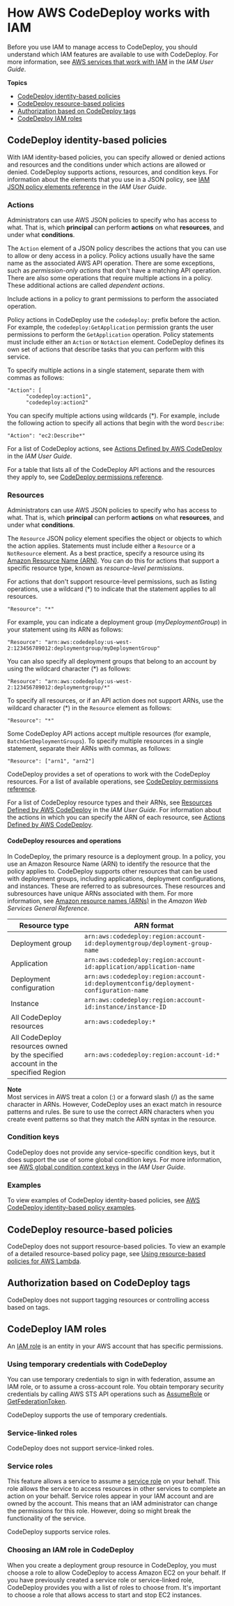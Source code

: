 # How AWS CodeDeploy works with IAM<a name="security_iam_service-with-iam"></a>

Before you use IAM to manage access to CodeDeploy, you should understand which IAM features are available to use with CodeDeploy\. For more information, see [AWS services that work with IAM](https://docs.aws.amazon.com/IAM/latest/UserGuide/reference_aws-services-that-work-with-iam.html) in the *IAM User Guide*\.

**Topics**
+ [CodeDeploy identity\-based policies](#security_iam_service-with-iam-id-based-policies)
+ [CodeDeploy resource\-based policies](#security_iam_service-with-iam-resource-based-policies)
+ [Authorization based on CodeDeploy tags](#security_iam_service-with-iam-tags)
+ [CodeDeploy IAM roles](#security_iam_service-with-iam-roles)

## CodeDeploy identity\-based policies<a name="security_iam_service-with-iam-id-based-policies"></a>

With IAM identity\-based policies, you can specify allowed or denied actions and resources and the conditions under which actions are allowed or denied\. CodeDeploy supports actions, resources, and condition keys\. For information about the elements that you use in a JSON policy, see [IAM JSON policy elements reference](https://docs.aws.amazon.com/IAM/latest/UserGuide/reference_policies_elements.html) in the *IAM User Guide*\.

### Actions<a name="security_iam_service-with-iam-id-based-policies-actions"></a>

Administrators can use AWS JSON policies to specify who has access to what\. That is, which **principal** can perform **actions** on what **resources**, and under what **conditions**\.

The `Action` element of a JSON policy describes the actions that you can use to allow or deny access in a policy\. Policy actions usually have the same name as the associated AWS API operation\. There are some exceptions, such as *permission\-only actions* that don't have a matching API operation\. There are also some operations that require multiple actions in a policy\. These additional actions are called *dependent actions*\.

Include actions in a policy to grant permissions to perform the associated operation\.

Policy actions in CodeDeploy use the `codedeploy:` prefix before the action\. For example, the `codedeploy:GetApplication` permission grants the user permissions to perform the `GetApplication` operation\. Policy statements must include either an `Action` or `NotAction` element\. CodeDeploy defines its own set of actions that describe tasks that you can perform with this service\.

To specify multiple actions in a single statement, separate them with commas as follows:

```
"Action": [
      "codedeploy:action1",
      "codedeploy:action2"
```

You can specify multiple actions using wildcards \(\*\)\. For example, include the following action to specify all actions that begin with the word `Describe`:

```
"Action": "ec2:Describe*"
```



For a list of CodeDeploy actions, see [Actions Defined by AWS CodeDeploy](https://docs.aws.amazon.com/IAM/latest/UserGuide/list_awscodedeploy.html#awscodedeploy-actions-as-permissions) in the *IAM User Guide*\.

For a table that lists all of the CodeDeploy API actions and the resources they apply to, see [CodeDeploy permissions reference](auth-and-access-control-permissions-reference.md)\.

### Resources<a name="security_iam_service-with-iam-id-based-policies-resources"></a>

Administrators can use AWS JSON policies to specify who has access to what\. That is, which **principal** can perform **actions** on what **resources**, and under what **conditions**\.

The `Resource` JSON policy element specifies the object or objects to which the action applies\. Statements must include either a `Resource` or a `NotResource` element\. As a best practice, specify a resource using its [Amazon Resource Name \(ARN\)](https://docs.aws.amazon.com/general/latest/gr/aws-arns-and-namespaces.html)\. You can do this for actions that support a specific resource type, known as *resource\-level permissions*\.

For actions that don't support resource\-level permissions, such as listing operations, use a wildcard \(\*\) to indicate that the statement applies to all resources\.

```
"Resource": "*"
```



For example, you can indicate a deployment group \(*myDeploymentGroup*\) in your statement using its ARN as follows:

```
"Resource": "arn:aws:codedeploy:us-west-2:123456789012:deploymentgroup/myDeploymentGroup"
```

You can also specify all deployment groups that belong to an account by using the wildcard character \(\*\) as follows:

```
"Resource": "arn:aws:codedeploy:us-west-2:123456789012:deploymentgroup/*"
```

To specify all resources, or if an API action does not support ARNs, use the wildcard character \(\*\) in the `Resource` element as follows:

```
"Resource": "*"
```

Some CodeDeploy API actions accept multiple resources \(for example, `BatchGetDeploymentGroups`\)\. To specify multiple resources in a single statement, separate their ARNs with commas, as follows:

```
"Resource": ["arn1", "arn2"]
```

CodeDeploy provides a set of operations to work with the CodeDeploy resources\. For a list of available operations, see [CodeDeploy permissions reference](auth-and-access-control-permissions-reference.md)\.

For a list of CodeDeploy resource types and their ARNs, see [Resources Defined by AWS CodeDeploy](https://docs.aws.amazon.com/IAM/latest/UserGuide/list_awscodedeploy.html) in the *IAM User Guide*\. For information about the actions in which you can specify the ARN of each resource, see [Actions Defined by AWS CodeDeploy](https://docs.aws.amazon.com/IAM/latest/UserGuide/list_awscodedeploy.html#awscodedeploy-actions-as-permissions)\.

#### CodeDeploy resources and operations<a name="arn-formats"></a>

In CodeDeploy, the primary resource is a deployment group\. In a policy, you use an Amazon Resource Name \(ARN\) to identify the resource that the policy applies to\. CodeDeploy supports other resources that can be used with deployment groups, including applications, deployment configurations, and instances\. These are referred to as subresources\. These resources and subresources have unique ARNs associated with them\. For more information, see [Amazon resource names \(ARNs\)](https://docs.aws.amazon.com/general/latest/gr/aws-arns-and-namespaces.html) in the *Amazon Web Services General Reference*\.


| Resource type | ARN format | 
| --- | --- | 
| Deployment group |  `arn:aws:codedeploy:region:account-id:deploymentgroup/deployment-group-name`  | 
| Application |  `arn:aws:codedeploy:region:account-id:application/application-name`  | 
| Deployment configuration |  `arn:aws:codedeploy:region:account-id:deploymentconfig/deployment-configuration-name`   | 
| Instance |  `arn:aws:codedeploy:region:account-id:instance/instance-ID`  | 
|  All CodeDeploy resources  |  `arn:aws:codedeploy:*`  | 
|  All CodeDeploy resources owned by the specified account in the specified Region  |  `arn:aws:codedeploy:region:account-id:*`  | 

**Note**  
Most services in AWS treat a colon \(:\) or a forward slash \(/\) as the same character in ARNs\. However, CodeDeploy uses an exact match in resource patterns and rules\. Be sure to use the correct ARN characters when you create event patterns so that they match the ARN syntax in the resource\.

### Condition keys<a name="security_iam_service-with-iam-id-based-policies-conditionkeys"></a>

CodeDeploy does not provide any service\-specific condition keys, but it does support the use of some global condition keys\. For more information, see [AWS global condition context keys](https://docs.aws.amazon.com/IAM/latest/UserGuide/reference_policies_condition-keys.html) in the *IAM User Guide*\.



### Examples<a name="security_iam_service-with-iam-id-based-policies-examples"></a>



To view examples of CodeDeploy identity\-based policies, see [AWS CodeDeploy identity\-based policy examples](security_iam_id-based-policy-examples.md)\.

## CodeDeploy resource\-based policies<a name="security_iam_service-with-iam-resource-based-policies"></a>

CodeDeploy does not support resource\-based policies\. To view an example of a detailed resource\-based policy page, see [Using resource\-based policies for AWS Lambda](https://docs.aws.amazon.com/lambda/latest/dg/access-control-resource-based.html)\.

## Authorization based on CodeDeploy tags<a name="security_iam_service-with-iam-tags"></a>

CodeDeploy does not support tagging resources or controlling access based on tags\.

## CodeDeploy IAM roles<a name="security_iam_service-with-iam-roles"></a>

An [IAM role](https://docs.aws.amazon.com/IAM/latest/UserGuide/id_roles.html) is an entity in your AWS account that has specific permissions\.

### Using temporary credentials with CodeDeploy<a name="security_iam_service-with-iam-roles-tempcreds"></a>

You can use temporary credentials to sign in with federation, assume an IAM role, or to assume a cross\-account role\. You obtain temporary security credentials by calling AWS STS API operations such as [AssumeRole](https://docs.aws.amazon.com/STS/latest/APIReference/API_AssumeRole.html) or [GetFederationToken](https://docs.aws.amazon.com/STS/latest/APIReference/API_GetFederationToken.html)\. 

CodeDeploy supports the use of temporary credentials\. 

### Service\-linked roles<a name="security_iam_service-with-iam-roles-service-linked"></a>

CodeDeploy does not support service\-linked roles\.

### Service roles<a name="security_iam_service-with-iam-roles-service"></a>

This feature allows a service to assume a [service role](https://docs.aws.amazon.com/IAM/latest/UserGuide/id_roles_terms-and-concepts.html#iam-term-service-role) on your behalf\. This role allows the service to access resources in other services to complete an action on your behalf\. Service roles appear in your IAM account and are owned by the account\. This means that an IAM administrator can change the permissions for this role\. However, doing so might break the functionality of the service\.

CodeDeploy supports service roles\. 

### Choosing an IAM role in CodeDeploy<a name="security_iam_service-with-iam-roles-choose"></a>

When you create a deployment group resource in CodeDeploy, you must choose a role to allow CodeDeploy to access Amazon EC2 on your behalf\. If you have previously created a service role or service\-linked role, CodeDeploy provides you with a list of roles to choose from\. It's important to choose a role that allows access to start and stop EC2 instances\.
